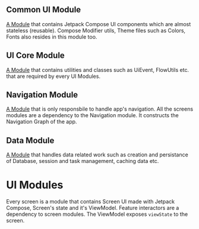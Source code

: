 ## Common UI Module

[A Module](https://github.com/kasem-sm/SlimeKT/tree/dev/common-ui) that contains Jetpack Compose UI components which are almost stateless (reusable). Compose Modifier utils, Theme files such as Colors, Fonts also resides in this module too.

## UI Core Module

[A Module](https://github.com/kasem-sm/SlimeKT/tree/dev/ui-core) that contains utilities and classes such as UiEvent, FlowUtils etc. that are required by every UI Modules.

## Navigation Module

[A Module](https://github.com/kasem-sm/SlimeKT/tree/dev/navigation) that is only responsbile to handle app's navigation. All the screens modules are a dependency to the Navigation module. It constructs the Navigation Graph of the app.

## Data Module

[A Module](https://github.com/kasem-sm/SlimeKT/tree/dev/data) that handles data related work such as creation and persistance of Database, session and task management, caching data etc.

# UI Modules

Every screen is a module that contains Screen UI made with Jetpack Compose, Screen's state and it's ViewModel. Feature interactors are a dependency to screen modules. The ViewModel exposes `viewState` to the screen.

